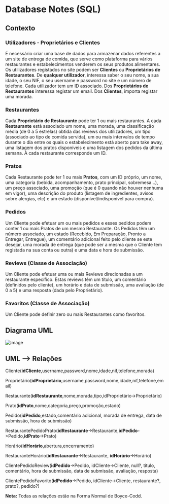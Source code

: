 # Database Notes (SQL)

## Contexto

### Utilizadores - Proprietários e Clientes
É necessário criar uma base de dados para armazenar dados referentes a um site de entrega de comida, que serve como plataforma para vários restaurantes e estabelecimentos venderem os seus produtos alimentares. Os utilizadores registados no site podem ser **Clientes** ou **Proprietários de Restaurantes**. De **qualquer utilizador**, interessa saber o seu nome, a sua idade, o seu NIF, o seu username e password no site e um número de telefone. Cada utilizador tem um ID associado. Dos **Proprietários de Restaurantes** interessa registar um email. Dos **Clientes**, importa registar uma morada.

### Restaurantes
Cada **Proprietário de Restaurante** pode ter 1 ou mais restaurantes. A cada **Restaurante** está associado um nome, uma morada, uma classificação média (de 0 a 5 estrelas) obtida das reviews dos utilizadores, um tipo (associado ao tipo de comida servida), um ou mais intervalos de tempo durante o dia entre os quais o estabelecimento está aberto para take away, uma listagem dos pratos disponíveis e uma listagem dos pedidos da última semana. A cada restaurante corresponde um ID.

### Pratos
Cada Restaurante pode ter 1 ou mais **Pratos**, com um ID próprio, um nome, uma categoria (bebida, acompanhamento, prato principal, sobremesa...), um preço associado, uma promoção (que é 0 quando não houver nenhuma em vigor), uma descrição do produto (listagem de ingredientes, avisos sobre alergias, etc) e um estado (disponível/indisponível para compra).

### Pedidos
Um Cliente pode efetuar um ou mais pedidos e esses pedidos podem conter 1 ou mais Pratos de um mesmo Restaurante. Os Pedidos têm um número associado, um estado (Recebido, Em Preparação, Pronto a Entregar, Entregue),  um comentário adicional feito pelo cliente se este desejar, uma morada de entrega (que pode ser a mesma que o Cliente tem registada na sua conta ou outra) e uma data e hora de submissão.

### Reviews (Classe de Associação)
Um Cliente pode efetuar uma ou mais Reviews direcionadas a um restaurante específico. Estas reviews têm um título, um comentário (definidos pelo cliente), um horário e data de submissão, uma avaliação (de 0 a 5) e uma resposta (dada pelo Proprietário).

### Favoritos (Classe de Associação)
Um Cliente pode definir zero ou mais Restaurantes como favoritos.

## Diagrama UML

![image](https://user-images.githubusercontent.com/80784137/162761030-8e90a708-5d26-432b-8b0e-dadf76439d3e.png)

## UML --> Relações

Cliente(**idCliente**,username,password,nome,idade,nif,telefone,morada)

Proprietário(**idProprietário**,username,password,nome,idade,nif,telefone,email)

Restaurante(**idRestaurante**,nome,morada,tipo,idProprietário->Proprietário)

Prato(**idPrato**,nome,categoria,preço,promoção,estado)

Pedido(**idPedido**,estado,comentário adicional, morada de entrega, data de submissão, hora de submissão)

RestaurantePedidoPrato(**idRestaurante**->Restaurante,**idPedido**->Pedido,**idPrato**->Prato)

Horário(**idHorário**,abertura,encerramento)

RestauranteHorário(**idRestaurante**->Restaurante, **idHorário**->Horário)

ClientePedidoReview(**idPedido**->Pedido, idCliente->Cliente, null?, título, comentário, hora de submissão, data de submissão, avaliação, resposta)

ClientePedidoFavorito(**idPedido**->Pedido, idCliente->Cliente, restaurante?, prato?, pedido?)

**Nota:** Todas as relações estão na Forma Normal de Boyce-Codd.
